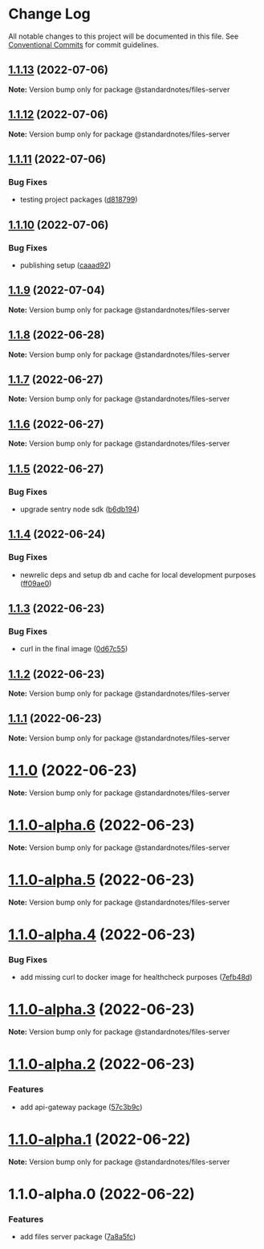# Change Log

All notable changes to this project will be documented in this file.
See [Conventional Commits](https://conventionalcommits.org) for commit guidelines.

## [1.1.13](https://github.com/standardnotes/files/compare/@standardnotes/files-server@1.1.12...@standardnotes/files-server@1.1.13) (2022-07-06)

**Note:** Version bump only for package @standardnotes/files-server

## [1.1.12](https://github.com/standardnotes/files/compare/@standardnotes/files-server@1.1.11...@standardnotes/files-server@1.1.12) (2022-07-06)

**Note:** Version bump only for package @standardnotes/files-server

## [1.1.11](https://github.com/standardnotes/files/compare/@standardnotes/files-server@1.1.10...@standardnotes/files-server@1.1.11) (2022-07-06)

### Bug Fixes

* testing project packages ([d818799](https://github.com/standardnotes/files/commit/d818799418d3681c60ba1758b9d5dda945aed5a7))

## [1.1.10](https://github.com/standardnotes/files/compare/@standardnotes/files-server@1.1.9...@standardnotes/files-server@1.1.10) (2022-07-06)

### Bug Fixes

* publishing setup ([caaad92](https://github.com/standardnotes/files/commit/caaad9205cbf5e7fcec8d703d6257c3e616133e4))

## [1.1.9](https://github.com/standardnotes/files/compare/@standardnotes/files-server@1.1.8...@standardnotes/files-server@1.1.9) (2022-07-04)

**Note:** Version bump only for package @standardnotes/files-server

## [1.1.8](https://github.com/standardnotes/files/compare/@standardnotes/files-server@1.1.7...@standardnotes/files-server@1.1.8) (2022-06-28)

**Note:** Version bump only for package @standardnotes/files-server

## [1.1.7](https://github.com/standardnotes/files/compare/@standardnotes/files-server@1.1.6...@standardnotes/files-server@1.1.7) (2022-06-27)

**Note:** Version bump only for package @standardnotes/files-server

## [1.1.6](https://github.com/standardnotes/files/compare/@standardnotes/files-server@1.1.5...@standardnotes/files-server@1.1.6) (2022-06-27)

**Note:** Version bump only for package @standardnotes/files-server

## [1.1.5](https://github.com/standardnotes/files/compare/@standardnotes/files-server@1.1.4...@standardnotes/files-server@1.1.5) (2022-06-27)

### Bug Fixes

* upgrade sentry node sdk ([b6db194](https://github.com/standardnotes/files/commit/b6db194a22ff1d0afe96c291d545b408c0a5c373))

## [1.1.4](https://github.com/standardnotes/files/compare/@standardnotes/files-server@1.1.3...@standardnotes/files-server@1.1.4) (2022-06-24)

### Bug Fixes

* newrelic deps and setup db and cache for local development purposes ([ff09ae0](https://github.com/standardnotes/files/commit/ff09ae0a47747eaf7977ce5d3937ad385101eaeb))

## [1.1.3](https://github.com/standardnotes/files/compare/@standardnotes/files-server@1.1.2...@standardnotes/files-server@1.1.3) (2022-06-23)

### Bug Fixes

* curl in the final image ([0d67c55](https://github.com/standardnotes/files/commit/0d67c55e124eed08bca16824750152b895fceca7))

## [1.1.2](https://github.com/standardnotes/files/compare/@standardnotes/files-server@1.1.1...@standardnotes/files-server@1.1.2) (2022-06-23)

**Note:** Version bump only for package @standardnotes/files-server

## [1.1.1](https://github.com/standardnotes/files/compare/@standardnotes/files-server@1.1.0...@standardnotes/files-server@1.1.1) (2022-06-23)

**Note:** Version bump only for package @standardnotes/files-server

# [1.1.0](https://github.com/standardnotes/files/compare/@standardnotes/files-server@1.1.0-alpha.6...@standardnotes/files-server@1.1.0) (2022-06-23)

**Note:** Version bump only for package @standardnotes/files-server

# [1.1.0-alpha.6](https://github.com/standardnotes/files/compare/@standardnotes/files-server@1.1.0-alpha.5...@standardnotes/files-server@1.1.0-alpha.6) (2022-06-23)

**Note:** Version bump only for package @standardnotes/files-server

# [1.1.0-alpha.5](https://github.com/standardnotes/files/compare/@standardnotes/files-server@1.1.0-alpha.4...@standardnotes/files-server@1.1.0-alpha.5) (2022-06-23)

**Note:** Version bump only for package @standardnotes/files-server

# [1.1.0-alpha.4](https://github.com/standardnotes/files/compare/@standardnotes/files-server@1.1.0-alpha.3...@standardnotes/files-server@1.1.0-alpha.4) (2022-06-23)

### Bug Fixes

* add missing curl to docker image for healthcheck purposes ([7efb48d](https://github.com/standardnotes/files/commit/7efb48dd2a6066c29601d34bfcbfe6231f644c50))

# [1.1.0-alpha.3](https://github.com/standardnotes/files/compare/@standardnotes/files-server@1.1.0-alpha.2...@standardnotes/files-server@1.1.0-alpha.3) (2022-06-23)

**Note:** Version bump only for package @standardnotes/files-server

# [1.1.0-alpha.2](https://github.com/standardnotes/files/compare/@standardnotes/files-server@1.1.0-alpha.1...@standardnotes/files-server@1.1.0-alpha.2) (2022-06-23)

### Features

* add api-gateway package ([57c3b9c](https://github.com/standardnotes/files/commit/57c3b9c29e5b16449c864e59dbc1fd11689125f9))

# [1.1.0-alpha.1](https://github.com/standardnotes/files/compare/@standardnotes/files-server@1.1.0-alpha.0...@standardnotes/files-server@1.1.0-alpha.1) (2022-06-22)

**Note:** Version bump only for package @standardnotes/files-server

# 1.1.0-alpha.0 (2022-06-22)

### Features

* add files server package ([7a8a5fc](https://github.com/standardnotes/files/commit/7a8a5fcfdfe0f9cad51114b43cdae748e297b543))
